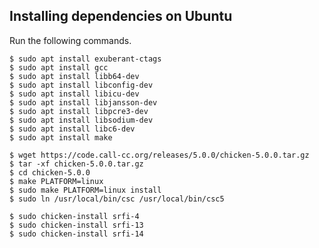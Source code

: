 Installing dependencies on Ubuntu
---------------------------------
Run the following commands.

    $ sudo apt install exuberant-ctags
    $ sudo apt install gcc
    $ sudo apt install libb64-dev
    $ sudo apt install libconfig-dev
    $ sudo apt install libicu-dev
    $ sudo apt install libjansson-dev
    $ sudo apt install libpcre3-dev
    $ sudo apt install libsodium-dev
    $ sudo apt install libc6-dev
    $ sudo apt install make

    $ wget https://code.call-cc.org/releases/5.0.0/chicken-5.0.0.tar.gz
    $ tar -xf chicken-5.0.0.tar.gz
    $ cd chicken-5.0.0
    $ make PLATFORM=linux
    $ sudo make PLATFORM=linux install
    $ sudo ln /usr/local/bin/csc /usr/local/bin/csc5

    $ sudo chicken-install srfi-4
    $ sudo chicken-install srfi-13
    $ sudo chicken-install srfi-14
